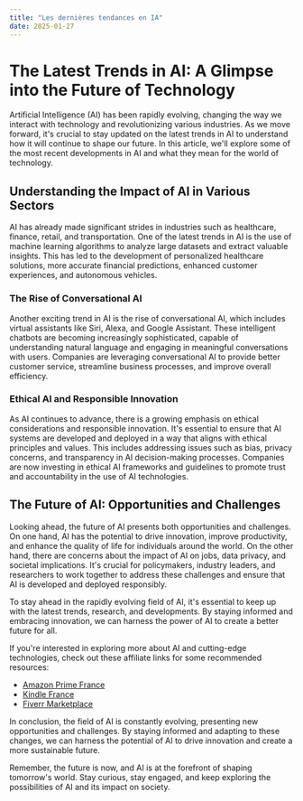 ```yaml
---
title: "Les dernières tendances en IA"
date: 2025-01-27
---
```


# The Latest Trends in AI: A Glimpse into the Future of Technology

Artificial Intelligence (AI) has been rapidly evolving, changing the way we interact with technology and revolutionizing various industries. As we move forward, it's crucial to stay updated on the latest trends in AI to understand how it will continue to shape our future. In this article, we'll explore some of the most recent developments in AI and what they mean for the world of technology.

## Understanding the Impact of AI in Various Sectors

AI has already made significant strides in industries such as healthcare, finance, retail, and transportation. One of the latest trends in AI is the use of machine learning algorithms to analyze large datasets and extract valuable insights. This has led to the development of personalized healthcare solutions, more accurate financial predictions, enhanced customer experiences, and autonomous vehicles.

### The Rise of Conversational AI

Another exciting trend in AI is the rise of conversational AI, which includes virtual assistants like Siri, Alexa, and Google Assistant. These intelligent chatbots are becoming increasingly sophisticated, capable of understanding natural language and engaging in meaningful conversations with users. Companies are leveraging conversational AI to provide better customer service, streamline business processes, and improve overall efficiency.

### Ethical AI and Responsible Innovation

As AI continues to advance, there is a growing emphasis on ethical considerations and responsible innovation. It's essential to ensure that AI systems are developed and deployed in a way that aligns with ethical principles and values. This includes addressing issues such as bias, privacy concerns, and transparency in AI decision-making processes. Companies are now investing in ethical AI frameworks and guidelines to promote trust and accountability in the use of AI technologies.

## The Future of AI: Opportunities and Challenges

Looking ahead, the future of AI presents both opportunities and challenges. On one hand, AI has the potential to drive innovation, improve productivity, and enhance the quality of life for individuals around the world. On the other hand, there are concerns about the impact of AI on jobs, data privacy, and societal implications. It's crucial for policymakers, industry leaders, and researchers to work together to address these challenges and ensure that AI is developed and deployed responsibly.

To stay ahead in the rapidly evolving field of AI, it's essential to keep up with the latest trends, research, and developments. By staying informed and embracing innovation, we can harness the power of AI to create a better future for all.

If you're interested in exploring more about AI and cutting-edge technologies, check out these affiliate links for some recommended resources:

- [Amazon Prime France](https://www.amazon.fr/amazonprime?_encoding=UTF8&primeCampaignId=prime_assoc_ft&tag=zenzen0d-21France)
- [Kindle France](https://www.amazon.fr/kindle-dbs/hz/signup?tag=zenzen0d-21France)
- [Fiverr Marketplace](https://go.fiverr.com/visit/?bta=1071918&brand=fiverrmarketplace)

In conclusion, the field of AI is constantly evolving, presenting new opportunities and challenges. By staying informed and adapting to these changes, we can harness the potential of AI to drive innovation and create a more sustainable future.

Remember, the future is now, and AI is at the forefront of shaping tomorrow's world. Stay curious, stay engaged, and keep exploring the possibilities of AI and its impact on society.